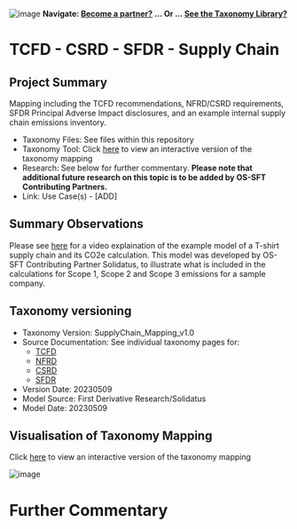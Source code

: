 ![image](https://user-images.githubusercontent.com/112073913/188821900-0c411acf-fbdd-4163-adc9-3ba4e2be78df.png)
**Navigate: [Become a partner?](https://github.com/OS-SFT/06-COLLABORATORS-PARTNERS)**
**... Or ... [See the Taxonomy Library?](https://github.com/orgs/OS-SFT/projects/2)**

# TCFD - CSRD - SFDR - Supply Chain

## Project Summary

Mapping including the TCFD recommendations, NFRD/CSRD requirements, SFDR Principal Adverse Impact disclosures, and an example internal supply chain emissions inventory.
- Taxonomy Files: See files within this repository
- Taxonomy Tool: Click [here](https://os-sft.solidatus.com/viewer/share/RRqNWeTdFUDhFHgTSZsscbxwBozfKC6T) to view an interactive version of the taxonomy mapping
- Research: See below for further commentary. **Please note that additional future research on this topic is to be added by OS-SFT Contributing Partners.**
- Link: Use Case(s) - [ADD]

## Summary Observations
Please see [here](https://vimeo.com/user188894913/esg-carbon-emissions) for a video explaination of the example model of a T-shirt supply chain and its CO2e calculation. This model was developed by OS-SFT Contributing Partner Solidatus, to illustrate what is included in the calculations for Scope 1, Scope 2 and Scope 3 emissions for a sample company.

## Taxonomy versioning

- Taxonomy Version: SupplyChain_Mapping_v1.0
- Source Documentation: See individual taxonomy pages for:
  - [TCFD](https://github.com/OS-SFT/Taxonomy-Mappings-Library/tree/main/Single%20Taxonomies/TCFD)
  - [NFRD](https://github.com/OS-SFT/Taxonomy-Mappings-Library/tree/main/Single%20Taxonomies/NFRD)
  - [CSRD](https://github.com/OS-SFT/Taxonomy-Mappings-Library/tree/main/Single%20Taxonomies/CSRD)
  - [SFDR](https://github.com/OS-SFT/Taxonomy-Mappings-Library/tree/main/Single%20Taxonomies/SFDR)
- Version Date: 20230509
- Model Source: First Derivative Research/Solidatus
- Model Date: 20230509

## Visualisation of Taxonomy Mapping

Click [here](https://os-sft.solidatus.com/viewer/share/RRqNWeTdFUDhFHgTSZsscbxwBozfKC6T) to view an interactive version of the taxonomy mapping

![image](https://github.com/OS-SFT/Taxonomy-Mappings-Library/assets/112079442/6e082a3e-5c13-4994-b0d3-20b115d04870)

# Further Commentary

